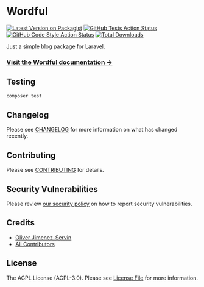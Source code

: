 # Wordful

[![Latest Version on Packagist](https://img.shields.io/packagist/v/radiocubito/laravel-wordful.svg?style=flat-square)](https://packagist.org/packages/radiocubito/laravel-wordful)
[![GitHub Tests Action Status](https://img.shields.io/github/workflow/status/radiocubito/laravel-wordful/run-tests?label=tests)](https://github.com/radiocubito/laravel-wordful/actions?query=workflow%3ATests+branch%3Amaster)
[![GitHub Code Style Action Status](https://img.shields.io/github/workflow/status/radiocubito/laravel-wordful/Check%20&%20fix%20styling?label=code%20style)](https://github.com/radiocubito/laravel-wordful/actions?query=workflow%3A"Check+%26+fix+styling"+branch%3Amaster)
[![Total Downloads](https://img.shields.io/packagist/dt/radiocubito/laravel-wordful.svg?style=flat-square)](https://packagist.org/packages/radiocubito/laravel-wordful)


Just a simple blog package for Laravel.

### [Visit the Wordful documentation &rarr;](https://wordful.radiocubito.com/docs)

## Testing

```bash
composer test
```

## Changelog

Please see [CHANGELOG](CHANGELOG.md) for more information on what has changed recently.

## Contributing

Please see [CONTRIBUTING](.github/CONTRIBUTING.md) for details.

## Security Vulnerabilities

Please review [our security policy](../../security/policy) on how to report security vulnerabilities.

## Credits

- [Oliver Jimenez-Servin](https://github.com/oliverds)
- [All Contributors](../../contributors)

## License

The AGPL License (AGPL-3.0). Please see [License File](LICENSE.md) for more information.
